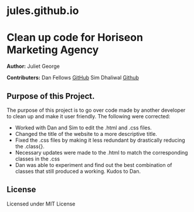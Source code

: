 # jules.github.io

# Clean up code for Horiseon Marketing Agency
 
**Author:**
Juliet George

**Contributers:**
Dan Fellows 
[GitHub](https://github.com/dfel08)
Sim Dhaliwal
[Github](https://github.com/Simsam95)



## Purpose of this Project.

The purpose of this project is to go over code made by another developer to clean up and make it user friendly. The following were corrected:

* Worked with Dan and Sim to edit the .html and .css files.
* Changed the title of the website to a more descriptive title.
* Fixed the .css files by making it less redundant by drastically reducing the .class{}. 
* Necessary updates were made to the .html to match the corresponding classes in the .css
* Dan was able to experiment and find out the best combination of classes that still produced a working. Kudos to Dan. 


## License
Licensed under MIT License

